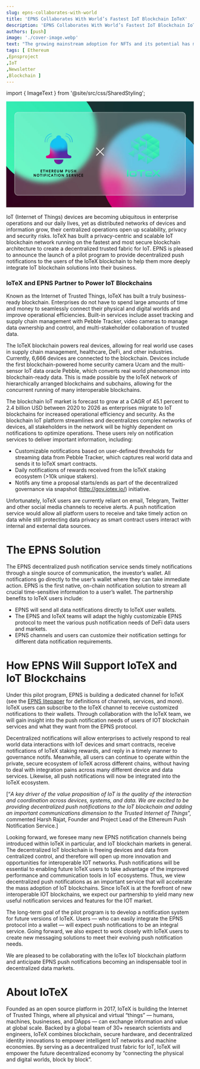 ```yaml
---
slug: epns-collaborates-with-world
title: 'EPNS Collaborates With World’s Fastest IoT Blockchain IoTeX'
description: 'EPNS Collaborates With World’s Fastest IoT Blockchain IoTeX'
authors: [push]
image: './cover-image.webp'
text: "The growing mainstream adoption for NFTs and its potential has made the crypto-world go crazy. Although NFTs was popularized by digital and generative art, there is another industry that is building in the shadows and has the potential to become the next big thing with respect to NFTs — Blockchain and Crypto gaming."
tags: [ Ethereum
,Epnsproject
,IoT
,Newsletter
,Blockchain ]
---
```


import { ImageText } from '@site/src/css/SharedStyling';

![Cover Image of EPNS Collaborates With World’s Fastest IoT Blockchain IoTeX](./cover-image.webp)

<!--truncate-->

IoT (Internet of Things) devices are becoming ubiquitous in enterprise operations and our daily lives, yet as distributed networks of devices and information grow, their centralized operations open up scalability, privacy and security risks. IoTeX has built a privacy-centric and scalable IoT blockchain network running on the fastest and most secure blockchain architecture to create a decentralized trusted fabric for IoT. EPNS is pleased to announce the launch of a pilot program to provide decentralized push notifications to the users of the IoTeX blockchain to help them more deeply integrate IoT blockchain solutions into their business.

### **IoTeX and EPNS Partner to Power IoT Blockchains**

Known as the Internet of Trusted Things, IoTeX has built a truly business-ready blockchain. Enterprises do not have to spend large amounts of time and money to seamlessly connect their physical and digital worlds and improve operational efficiencies. Built-in services include asset tracking and supply chain management with Pebble Tracker, video cameras to manage data ownership and control, and multi-stakeholder collaboration of trusted data.

The IoTeX blockchain powers real devices, allowing for real world use cases in supply chain management, healthcare, DeFi, and other industries. Currently, 6,666 devices are connected to the blockchain. Devices include the first blockchain-powered home security camera Ucam and the multi-sensor IoT data oracle Pebble, which converts real world phenomenon into blockchain-ready data. This is made possible by the IoTeX network of hierarchically arranged blockchains and subchains, allowing for the concurrent running of many interoperable blockchains.

The blockchain IoT market is forecast to grow at a CAGR of 45.1 percent to 2.4 billion USD between 2020 to 2026 as enterprises migrate to IoT blockchains for increased operational efficiency and security. As the blockchain IoT platform streamlines and decentralizes complex networks of devices, all stakeholders in the network will be highly dependent on notifications to optimize operations. These users rely on notification services to deliver important information, including:

- Customizable notifications based on user-defined thresholds for streaming data from Pebble Tracker, which captures real world data and sends it to IoTeX smart contracts.
- Daily notifications of rewards received from the IoTeX staking ecosystem (>10k unique stakers).
- Notifs any time a proposal starts/ends as part of the decentralized governance via snapshot (http://gov.iotex.io/) initiative.

Unfortunately, IoTeX users are currently reliant on email, Telegram, Twitter and other social media channels to receive alerts. A push notification service would allow all platform users to receive and take timely action on data while still protecting data privacy as smart contract users interact with internal and external data sources.

# **The EPNS Solution**

The EPNS decentralized push notification service sends timely notifications through a single source of communication, the investor’s wallet. All notifications go directly to the user’s wallet where they can take immediate action. EPNS is the first native, on-chain notification solution to stream all crucial time-sensitive information to a user’s wallet. The partnership benefits to IoTeX users include:

- EPNS will send all data notifications directly to IoTeX user wallets.
- The EPNS and IoTeX teams will adapt the highly customizable EPNS protocol to meet the various push notification needs of DeFi data users and markets.
- EPNS channels and users can customize their notification settings for different data notification requirements.

# **How EPNS Will Support IoTeX and IoT Blockchains**

Under this pilot program, EPNS is building a dedicated channel for IoTeX (see the [EPNS litepaper](https://whitepaper.epns.io) for definitions of channels, services, and more). IoTeX users can subscribe to the IoTeX channel to receive customized notifications to their wallets. Through collaboration with the IoTeX team, we will gain insight into the push notification needs of users of IOT blockchain services and what they want from the EPNS protocol.

Decentralized notifications will allow enterprises to actively respond to real world data interactions with IoT devices and smart contracts, receive notifications of IoTeX staking rewards, and reply in a timely manner to governance notifs. Meanwhile, all users can continue to operate within the private, secure ecosystem of IoTeX across different chains, without having to deal with integration pains across many different device and data services. Likewise, all push notifications will now be integrated into the IoTeX ecosystem.

\[“_A key driver of the value proposition of IoT is the quality of the interaction and coordination across devices, systems, and data. We are excited to be providing decentralized push notifications to the IoT blockchain and adding an important communications dimension to the Trusted Internet of Things_”, commented Harsh Rajat, Founder and Project Lead of the Ethereum Push Notification Service.\]

Looking forward, we foresee many new EPNS notification channels being introduced within IoTeX in particular, and IoT blockchain markets in general. The decentralized IoT blockchain is freeing devices and data from centralized control, and therefore will open up more innovation and opportunities for interoperable IOT networks. Push notifications will be essential to enabling future IoTeX users to take advantage of the improved performance and communication tools in IoT ecosystems. Thus, we view decentralized push notifications as an important service that will accelerate the mass adoption of IoT blockchains. Since IoTeX is at the forefront of new interoperable IOT blockchains, we expect our partnership to yield many new useful notification services and features for the IOT market.

The long-term goal of the pilot program is to develop a notification system for future versions of IoTeX. Users — who can easily integrate the EPNS protocol into a wallet — will expect push notifications to be an integral service. Going forward, we also expect to work closely with IoTeX users to create new messaging solutions to meet their evolving push notification needs.

We are pleased to be collaborating with the IoTex IoT blockchain platform and anticipate EPNS push notifications becoming an indispensable tool in decentralized data markets.

# **About IoTeX**

Founded as an open source platform in 2017, IoTeX is building the Internet of Trusted Things, where all physical and virtual “things” — humans, machines, businesses, and DApps — can exchange information and value at global scale. Backed by a global team of 30+ research scientists and engineers, IoTeX combines blockchain, secure hardware, and decentralized identity innovations to empower intelligent IoT networks and machine economies. By serving as a decentralized trust fabric for IoT, IoTeX will empower the future decentralized economy by “connecting the physical and digital worlds, block by block”.
